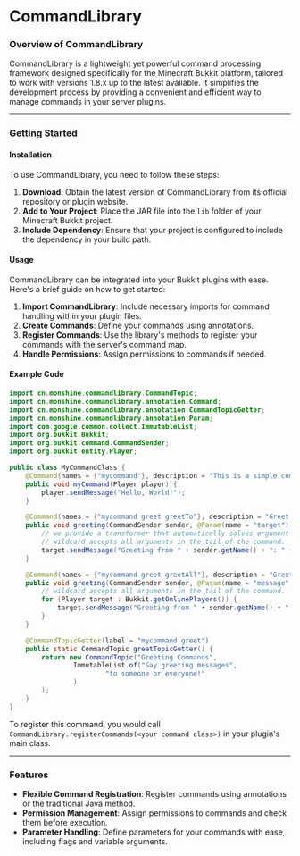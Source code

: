 # CommandLibrary

### Overview of CommandLibrary

CommandLibrary is a lightweight yet powerful command processing framework designed specifically for the Minecraft Bukkit platform, tailored to work with versions 1.8.x up to the latest available. It simplifies the development process by providing a convenient and efficient way to manage commands in your server plugins.

---

### Getting Started

#### Installation

To use CommandLibrary, you need to follow these steps:

1. **Download**: Obtain the latest version of CommandLibrary from its official repository or plugin website.
2. **Add to Your Project**: Place the JAR file into the `lib` folder of your Minecraft Bukkit project.
3. **Include Dependency**: Ensure that your project is configured to include the dependency in your build path.

#### Usage

CommandLibrary can be integrated into your Bukkit plugins with ease. Here's a brief guide on how to get started:

1. **Import CommandLibrary**: Include necessary imports for command handling within your plugin files.
2. **Create Commands**: Define your commands using annotations.
3. **Register Commands**: Use the library's methods to register your commands with the server's command map.
4. **Handle Permissions**: Assign permissions to commands if needed.

#### Example Code

```java
import cn.monshine.commandlibrary.CommandTopic;
import cn.monshine.commandlibrary.annotation.Command;
import cn.monshine.commandlibrary.annotation.CommandTopicGetter;
import cn.monshine.commandlibrary.annotation.Param;
import com.google.common.collect.ImmutableList;
import org.bukkit.Bukkit;
import org.bukkit.command.CommandSender;
import org.bukkit.entity.Player;

public class MyCommandClass {
    @Command(names = {"mycommand"}, description = "This is a simple command")
    public void myCommand(Player player) {
        player.sendMessage("Hello, World!");
    }

    @Command(names = {"mycommand greet greetTo"}, description = "Greet to someone", inGameOnly = false)
    public void greeting(CommandSender sender, @Param(name = "target") Player target, @Param(name = "message", wildcard = true) String message) {
        // we provide a transformer that automatically solves argument to player
        // wildcard accepts all arguments in the tail of the command.
        target.sendMessage("Greeting from " + sender.getName() + ": " + message);
    }

    @Command(names = {"mycommand greet greetAll"}, description = "Greet to everyone", inGameOnly = false)
    public void greeting(CommandSender sender, @Param(name = "message", wildcard = true) String message) {
        // wildcard accepts all arguments in the tail of the command.
        for (Player target : Bukkit.getOnlinePlayers()) {
            target.sendMessage("Greeting from " + sender.getName() + ": " + message);
        }
    }

    @CommandTopicGetter(label = "mycommand greet")
    public static CommandTopic greetTopicGetter() {
        return new CommandTopic("Greeting Commands",
                ImmutableList.of("Say greeting messages",
                        "to someone or everyone!"
                )
        );
    }
}
```

To register this command, you would call `CommandLibrary.registerCommands(<your command class>)` in your plugin's main class.

---

### Features

- **Flexible Command Registration**: Register commands using annotations or the traditional Java method.
- **Permission Management**: Assign permissions to commands and check them before execution.
- **Parameter Handling**: Define parameters for your commands with ease, including flags and variable arguments.